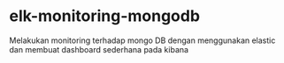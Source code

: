 # elk-monitoring-mongodb
Melakukan monitoring terhadap mongo DB dengan menggunakan elastic dan membuat dashboard sederhana pada kibana
